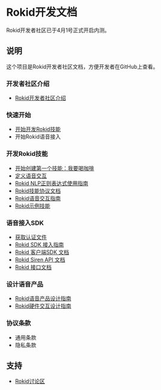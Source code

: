 Rokid开发文档
===

Rokid开发者社区已于4月1号正式开启内测。

## 说明
这个项目是Rokid开发者社区文档，方便开发者在GitHub上查看。

### 开发者社区介绍

- [Rokid开发者社区介绍](https://github.com/Rokid/docs/blob/master/1-GetStarted/Rokid%20introduction.md)

### 快速开始

- [开始开发Rokid技能](https://github.com/Rokid/docs/blob/master/1-GetStarted/rokid-skill-kit-introduction.md)
- 开始Rokid语音接入


### 开发Rokid技能

- [开始创建第一个技能：我要喝咖啡](https://github.com/Rokid/rokid-skill-sample/tree/master/rokid-skill-sample-java-tastecoffee)
- [定义语音交互](https://github.com/Rokid/docs/blob/master/2-RokidDocument/1-SkillsKit/Define%20Voice%20Interaction.md)
- [Rokid NLP正则表达式使用指南](https://github.com/Rokid/docs/blob/master/2-RokidDocument/1-SkillsKit/Rokid%20Regular%20Expression.md)
- [Rokid技能协议文档](https://github.com/Rokid/docs/blob/master/2-RokidDocument/1-SkillsKit/Cloud%20App%20Development%20Protocol_cn.md)
- [Rokid语音交互指南](https://github.com/Rokid/docs/blob/master/2-RokidDocument/1-SkillsKit/Rokid%20Voice%20Interaction%20Guidelines.md)
- [Rokid示例技能](https://github.com/Rokid/rokid-skill-sample)

### 语音接入SDK

- [获取认证文件](https://github.com/Rokid/docs/blob/master/2-RokidDocument/2-EnableVoice/get-the-certification-file.md)
- [Rokid SDK 接入指南](https://github.com/Rokid/docs/blob/master/2-RokidDocument/2-EnableVoice/Rokid%20SDK%20Tutorial.md)
- [Rokid 客户端SDK 文档](https://github.com/Rokid/docs/blob/master/3-ApiReference/sdk.md)
- [Rokid Siren API 文档](https://github.com/Rokid/rokid-blacksiren/blob/master/doc/siren%20api.md)
- [Rokid 接口文档](https://github.com/Rokid/rokid-openvoice/blob/master/README.md)

### 设计语音产品

- [Rokid语音产品设计指南](https://github.com/Rokid/docs/blob/master/2-RokidDocument/2-EnableVoice/Rokid%20hardware%20design%20guide.md)
- [Rokid硬件交互设计指南](https://github.com/Rokid/docs/blob/master/2-RokidDocument/2-EnableVoice/Rokid%20Hardware%20UX%20Design%20Guidelines.md)

### 协议条款

- 通用条款
- 隐私条款


## 支持
- [Rokid讨论区](https://developer-forum.rokid.com/)

